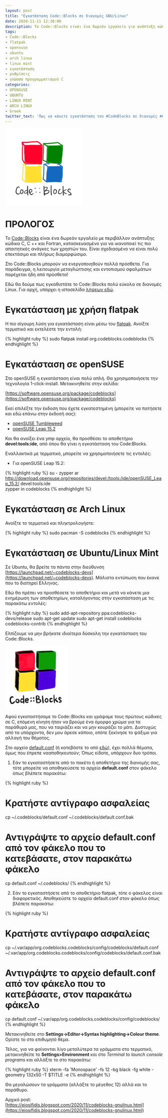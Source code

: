 ```yaml
---
layout: post
title: "Εγκατάσταση Code::Blocks σε διανομές GNU/Linux"
date: 2020-11-11 12:30:00
description: Το Code::Blocks είναι ένα δωρεάν εργαλείο για ανάπτυξη κώδικα C, C++ και Fortran. Πως όμως γίνεται εγκατάσταση σε διανομές GNU/Linux;
tags:
- Code::Blocks
- flatpak
- opensuse
- ubuntu
- arch linux
- linux mint
- εγκατάσταση
- ρυθμίσεις
- γλώσσα προγραμματισμού C
categories:
- OPENSUSE
- UBUNTU
- LINUX MINT
- ARCH LINUX
- Greek
twitter_text: 'Πως να κάνετε εγκατάσταση του #CodeBlocks σε διανομές #GNU / #Linux'
---
```


![Code:Blocks Logo](/post_images/codeblocks/code-blocks.png "codeblocks.org")

# ΠΡΟΛΟΓΟΣ

Το [Code::Blocks](http://www.codeblocks.org) είναι ένα δωρεάν εργαλείο με περιβάλλον ανάπτυξης κώδικα C, C ++ και Fortran, κατασκευασμένο για να ικανοποιεί τις πιο απαιτητικές ανάγκες των χρηστών του. Είναι σχεδιασμένο να είναι πολύ επεκτάσιμο και πλήρως διαμορφώσιμο.

Στο Code::Blocks μπορούν να ενεργοποιηθούν πολλά πρόσθετα. Για παράδειγμα, η λειτουργία μεταγλώττισης και εντοπισμού σφαλμάτων παρέχεται ήδη από πρόσθετα!

Εδώ θα δούμε πως εγκαθιστάτε το Code::Blocks πολύ εύκολα σε διανομές Linux. Για αρχή, υπάρχει η ιστοσελίδα [λήψεων εδώ](http://www.codeblocks.org/downloads/binaries).

# Εγκατάσταση με χρήση flatpak

Η πιο σίγουρη λύση για εγκατάσταση είναι μέσω του [flatpak](https://eiosifidis.blogspot.com/search/label/flatpak).
Ανοίξτε τερματικό και εκτελέστε την εντολή:

{% highlight ruby %}
sudo flatpak install org.codeblocks.codeblocks
{% endhighlight %}

# Εγκατάσταση σε openSUSE

Στο openSUSE η εγκατάσταση είναι πολύ απλή. Θα χρησιμοποιήσετε την τεχνολογία 1-click-install. Μετακινηθείτε στην σελίδα:

[https://software.opensuse.org/package/codeblocks](https://software.opensuse.org/package/codeblocks)

Εκεί επιλέξτε την έκδοση που έχετε εγκατεστημένη (μπορείτε να πατήσετε και εδώ επάνω στην έκδοσή σας):

* [openSUSE Tumbleweed](https://software.opensuse.org/ymp/devel:tools:ide/openSUSE_Factory/codeblocks.ymp?base=openSUSE%3AFactory&amp;query=codeblocks)
* [openSUSE Leap 15.2](https://software.opensuse.org/ymp/devel:tools:ide/openSUSE_Leap_15.2/codeblocks.ymp?base=openSUSE%3ALeap%3A15.2&amp;query=codeblocks)

Και θα ανοίξει ένα ymp αρχείο, θα προσθέσει το αποθετήριο **devel:tools:ide**, από όπου θα γίνει η εγκατάσταση του Code:Blocks.

Εναλλακτικά με τερματικό, μπορείτε να χρησιμοποιήσετε τις εντολές:

- Για openSUSE Leap 15.2:

{% highlight ruby %}
su -
zypper ar http://download.opensuse.org/repositories/devel:/tools:/ide/openSUSE_Leap_15.2/ devel:tools:ide<br />
zypper in codeblocks
{% endhighlight %}

# Εγκατάσταση σε Arch Linux

Ανοίξτε το τερματικό και πληκτρολογήστε:

{% highlight ruby %}
sudo pacman -S codeblocks
{% endhighlight %}

# Εγκατάσταση σε Ubuntu/Linux Mint

Σε Ubuntu, θα βρείτε τα πάντα στην διεύθυνση [https://launchpad.net/~codeblocks-devs](https://launchpad.net/~codeblocks-devs). Μάλιστα εντύπωση που έκανε που το διατηρεί Ελληνας.

Εδώ θα πρέπει να προσθέσετε το αποθετήριο και μετά να κάνετε μια ενημέρωση των αποθετηρίων, καταλήγοντας στην εγκατάσταση με τις παρακάτω εντολές:

{% highlight ruby %}
sudo add-apt-repository ppa:codeblocks-devs/release
sudo apt-get update
sudo apt-get install codeblocks codeblocks-contrib
{% endhighlight %}

Ελπίζουμε να μην βρήκατε ιδιαίτερα δύσκολη την εγκατάσταση του Code::Blocks.

![Code:Blocks Logo](/post_images/codeblocks/codeblocks.png "codeblocks.org")

Αφού εγκαταστήσαμε το Code::Blocks και γράψαμε τους πρώτους κώδικες σε C, επόμενη κίνηση ήταν να βρούμε ένα όμορφο χρώμα για τα παράθυρά μας, που να ταιριάζει και να μην κουράζει το μάτι. Δυστυχώς από τα υπάρχοντα, δεν μου άρεσε κάποιο, οπότε ξεκίνησε το ψάξιμο για αλλαγή του θέματος.

Στο αρχείο [default.conf](https://github.com/yjzzjy4/Codeblocks-themes) (ή κατεβάστε το από [εδώ](/post_images/codeblocks/default.conf)), έχει πολλά θέματα, όμως που έπρεπε νααποθηκευτούν; Όπως είδατε, υπάρχουν δυο τρόποι.

1. Εάν το εγκαταστήσετε από το πακέτο ή αποθετήριο της διανομής σας, τότε μπορείτε να αποθηκεύσετε το αρχείο **default.conf** στον φάκελο όπως βλέπετε παρακάτω:  
  
{% highlight ruby %}
# Κρατήστε αντίγραφο ασφαλείας  
cp ~/.codeblocks/default.conf ~/.codeblocks/default.conf.bak  
  
# Αντιγράψτε το αρχείο default.conf από τον φάκελο που το κατεβάσατε, στον παρακάτω φάκελο  
cp default.conf ~/.codeblocks/
{% endhighlight %}
  
2. Εάν το εγκαταστήσετε από το αποθετήριο flatpak, τότε ο φάκελος είναι διαφορετικός. Αποθηκεύστε το αρχείο default.conf στον φάκελο όπως βλέπετε παρακάτω:  
  
{% highlight ruby %}
# Κρατήστε αντίγραφο ασφαλείας  
cp ~/.var/app/org.codeblocks.codeblocks/config/codeblocks/default.conf ~/.var/app/org.codeblocks.codeblocks/config/codeblocks/default.conf.bak  
  
# Αντιγράψτε το αρχείο default.conf από τον φάκελο που το κατεβάσατε, στον παρακάτω φάκελο  
cp default.conf ~/.var/app/org.codeblocks.codeblocks/config/codeblocks/
{% endhighlight %}

Mετακινηθείτε στο **Settings->Editor->Syntax highlighting->Colour theme**. Ορίστε το στο επιθυμητό θέμα.  

Τέλος, για να φαίνονται λίγο μεταλύτερα τα γράμματα στο τερματικό, μετακινηθείτε το **Settings>Environment** και στο *Terminal to launch console programs* και αλλάξτε το στο παρακάτω:  

{% highlight ruby %}
xterm -fa 'Monospace' -fs 12 -bg black -fg white -geometry 132x50 -T $TITLE -e
{% endhighlight %}
  
Θα μεγαλώσουν τα γράμματα (αλλάξτε το μέγεθος 12) αλλά και το παράθυρο.
  
Αρχικό post:  
[https://eiosifidis.blogspot.com/2020/11/codeblocks-gnulinux.html](https://eiosifidis.blogspot.com/2020/11/codeblocks-gnulinux.html)
